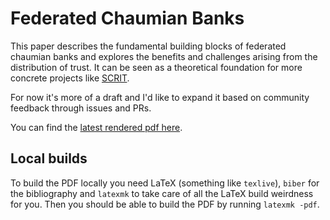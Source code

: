 # Federated Chaumian Banks

This paper describes the fundamental building blocks of federated chaumian banks and explores the benefits and
challenges arising from the distribution of trust. It can be seen as a theoretical foundation for  more concrete
projects like [SCRIT](https://github.com/scritcash/scrit-whitepaper).

For now it's more of a draft and I'd like to expand it based on community feedback through issues and PRs.

You can find the [latest rendered pdf here](https://github.com/cryptozeb/fedichaum/releases/latest/download/fedichaum.pdf).


## Local builds

To build the PDF locally you need LaTeX (something like `texlive`), `biber` for the bibliography and `latexmk` to
take care of all the LaTeX build weirdness for you. Then you should be able to build the PDF by running `latexmk -pdf`. 
